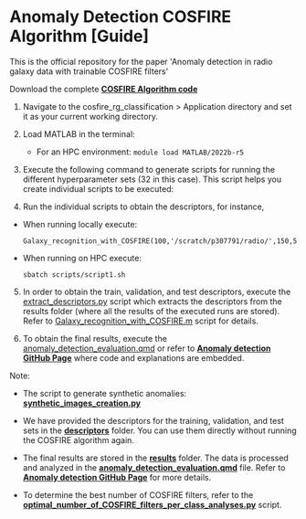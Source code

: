 #  Anomaly Detection COSFIRE Algorithm [Guide]

This is the official repository for the paper 'Anomaly detection in radio galaxy data with trainable COSFIRE filters'

Download the complete **[COSFIRE Algorithm code](https://drive.google.com/drive/folders/1Sp5EyphabSaM-K_aWzg4uDNdEy7AdKGE?usp=sharing)** 

1. Navigate to the cosfire_rg_classification > Application directory and set it as your current working directory.

2. Load MATLAB in the terminal:
   - For an HPC environment: `module load MATLAB/2022b-r5`
  

3. Execute the following command to generate scripts for running the different hyperparameter sets (32 in this case). This script helps you create individual scripts to be executed:

4. Run the individual scripts to obtain the descriptors, for instance,
- When running locally execute:
  ```
  Galaxy_recognition_with_COSFIRE(100,'/scratch/p307791/radio/',150,5.00,0:5:20,0.05,0.50,0.15,1,10,1000)
  ```
- When running on HPC execute:
  ```
  sbatch scripts/script1.sh
  ```

5. In order to obtain the train, validation, and test descriptors, execute the [extract_descriptors.py](./processing_scripts/extract_descriptors.py) script which extracts the descriptors from the results folder (where all the results of the executed runs are stored). Refer to [Galaxy_recognition_with_COSFIRE.m](./Application/Galaxy_recognition_with_COSFIRE.m) script for details.

6. To obtain the final results, execute the [anomaly_detection_evaluation.qmd](./anomaly_detection_evaluation.qmd) or refer to **[Anomaly detection GitHub Page](https://stevenndungu.github.io/anomaly_detection/)** where code and explanations are embedded.

Note:

- The script to generate synthetic anomalies: **[synthetic_images_creation.py](./processing_scripts/synthetic_images_creation.py)** 

- We have provided the descriptors for the training, validation, and test sets in the **[descriptors](./descriptors)** folder. You can use them directly without running the COSFIRE algorithm again.

- The final results are stored in the **[results](./results)** folder. The data is processed and analyzed in the **[anomaly_detection_evaluation.qmd](./anomaly_detection_evaluation.qmd)** file. Refer to **[Anomaly detection GitHub Page](https://stevenndungu.github.io/anomaly_detection/)** for more details.

- To determine the best number of COSFIRE filters, refer to the **[optimal_number_of_COSFIRE_filters_per_class_analyses.py](./processing_scripts/optimal_number_of_COSFIRE_filters_per_class_analyses.py)** script.

